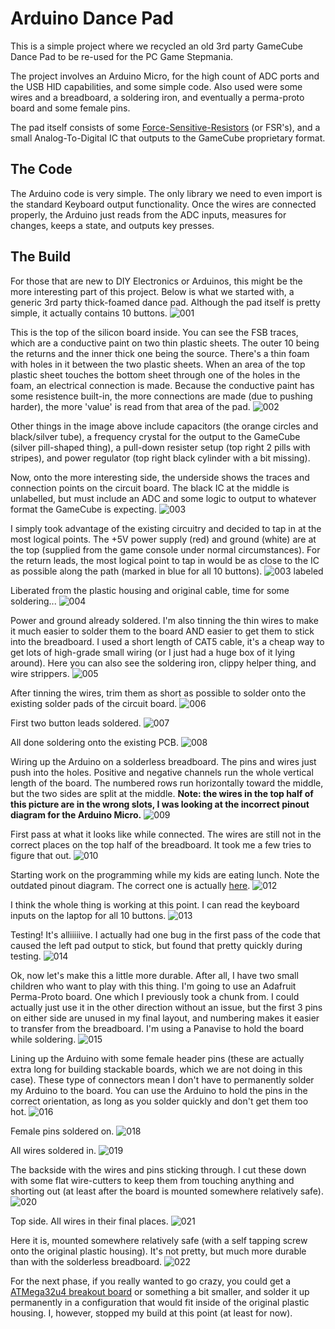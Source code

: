 # Arduino Dance Pad

This is a simple project where we recycled an old 3rd party GameCube 
Dance Pad to be re-used for the PC Game Stepmania.

The project involves an Arduino Micro, for the high count of ADC ports
and the USB HID capabilities, and some simple code. Also used were some
wires and a breadboard, a soldering iron, and eventually a perma-proto 
board and some female pins.

The pad itself consists of some 
[Force-Sensitive-Resistors](https://learn.adafruit.com/force-sensitive-resistor-fsr/using-an-fsr)
(or FSR's), and a small Analog-To-Digital IC that outputs to the GameCube
proprietary format. 

## The Code

The Arduino code is very simple. The only library we need to even import
is the standard Keyboard output functionality. Once the wires are connected
properly, the Arduino just reads from the ADC inputs, measures for changes,
keeps a state, and outputs key presses.

## The Build

For those that are new to DIY Electronics or Arduinos, this might be the more
interesting part of this project. Below is what we started with, a generic
3rd party thick-foamed dance pad. Although the pad itself is pretty simple, 
it actually contains 10 buttons.
![001](https://raw.github.com/zortness/arduino-dance-pad/master/img/001.png)

This is the top of the silicon board inside. You can see the FSB traces, which
are a conductive paint on two thin plastic sheets. The outer 10 being the returns
and the inner thick one being the source. There's a thin foam with holes in it 
between the two plastic sheets. When an area of the top plastic sheet touches
the bottom sheet through one of the holes in the foam, an electrical connection
is made. Because the conductive paint has some resistence built-in, the more 
connections are made (due to pushing harder), the more 'value' is read from
that area of the pad.
![002](https://raw.github.com/zortness/arduino-dance-pad/master/img/002.png)

Other things in the image above include capacitors (the orange circles and black/silver tube), 
a frequency crystal for the output to the GameCube (silver pill-shaped thing), 
a pull-down resister setup (top right 2 pills with stripes), and  power regulator 
(top right black cylinder with a bit missing).

Now, onto the more interesting side, the underside shows the traces and connection
points on the circuit board. The black IC at the middle is unlabelled, but must
include an ADC and some logic to output to whatever format the GameCube is expecting.
![003](https://raw.github.com/zortness/arduino-dance-pad/master/img/003.png)

I simply took advantage of the existing circuitry and decided to tap in at the most
logical points. The +5V power supply (red) and ground (white) are at the top (supplied from the
game console under normal circumstances). For the return leads, the most logical point
to tap in would be as close to the IC as possible along the path (marked in blue
for all 10 buttons).
![003 labeled](https://raw.github.com/zortness/arduino-dance-pad/master/img/003_mod.jpg)

Liberated from the plastic housing and original cable, time for some soldering...
![004](https://raw.github.com/zortness/arduino-dance-pad/master/img/004.png)

Power and ground already soldered. I'm also tinning the thin wires to make it much 
easier to solder them to the board AND easier to get them to stick into the 
breadboard. I used a short length of CAT5 cable, it's a cheap way to get lots of
high-grade small wiring (or I just had a huge box of it lying around). Here you
can also see the soldering iron, clippy helper thing, and wire strippers.
![005](https://raw.github.com/zortness/arduino-dance-pad/master/img/005.png)

After tinning the wires, trim them as short as possible to solder onto the existing
solder pads of the circuit board.
![006](https://raw.github.com/zortness/arduino-dance-pad/master/img/006.png)

First two button leads soldered.
![007](https://raw.github.com/zortness/arduino-dance-pad/master/img/007.png)

All done soldering onto the existing PCB.
![008](https://raw.github.com/zortness/arduino-dance-pad/master/img/008.png)

Wiring up the Arduino on a solderless breadboard. The pins and wires just push into
the holes. Positive and negative channels run the whole vertical length of the board.
The numbered rows run horizontally toward the middle, but the two sides are split at
the middle. **Note: the wires in the top half of this picture are in the wrong
slots, I was looking at the incorrect pinout diagram for the Arduino Micro.**
![009](https://raw.github.com/zortness/arduino-dance-pad/master/img/009.png)

First pass at what it looks like while connected. The wires are still not in the
correct places on the top half of the breadboard. It took me a few tries to figure
that out.
![010](https://raw.github.com/zortness/arduino-dance-pad/master/img/010.png)

Starting work on the programming while my kids are eating lunch. Note the outdated 
pinout diagram. The correct one is actually 
[here](https://www.arduino.cc/en/uploads/Main/ArduinoMicro_Pinout3.png).
![012](https://raw.github.com/zortness/arduino-dance-pad/master/img/012.png)

I think the whole thing is working at this point. I can read the keyboard inputs
on the laptop for all 10 buttons.
![013](https://raw.github.com/zortness/arduino-dance-pad/master/img/013.png)

Testing! It's alliiiiive. I actually had one bug in the first pass of the code
that caused the left pad output to stick, but found that pretty quickly during
testing.
![014](https://raw.github.com/zortness/arduino-dance-pad/master/img/014.png)

Ok, now let's make this a little more durable. After all, I have two small children
who want to play with this thing. I'm going to use an Adafruit Perma-Proto board. 
One which I previously took a chunk from. I could actually just use it in the other
direction without an issue, but the first 3 pins on either side are unused in my 
final layout, and numbering makes it easier to transfer from the breadboard. I'm
using a Panavise to hold the board while soldering.
![015](https://raw.github.com/zortness/arduino-dance-pad/master/img/015.png)

Lining up the Arduino with some female header pins (these are actually extra long
for building stackable boards, which we are not doing in this case). These type
of connectors mean I don't have to permanently solder my Arduino to the board.
You can use the Arduino to hold the pins in the correct orientation, as long as 
you solder quickly and don't get them too hot.
![016](https://raw.github.com/zortness/arduino-dance-pad/master/img/016.png)

Female pins soldered on.
![018](https://raw.github.com/zortness/arduino-dance-pad/master/img/018.png)

All wires soldered in.
![019](https://raw.github.com/zortness/arduino-dance-pad/master/img/019.png)

The backside with the wires and pins sticking through. I cut these down with some
flat wire-cutters to keep them from touching anything and shorting out (at least
after the board is mounted somewhere relatively safe).
![020](https://raw.github.com/zortness/arduino-dance-pad/master/img/020.png)

Top side. All wires in their final places.
![021](https://raw.github.com/zortness/arduino-dance-pad/master/img/021.png)

Here it is, mounted somewhere relatively safe (with a self tapping screw onto the
original plastic housing). It's not pretty, but much more durable than with the
solderless breadboard. 
![022](https://raw.github.com/zortness/arduino-dance-pad/master/img/022.png)

For the next phase, if you really wanted to go crazy, you could get a 
[ATMega32u4 breakout board](https://www.adafruit.com/products/296)
or something a bit smaller, and solder it up permanently in a configuration that
would fit inside of the original plastic housing. I, however, stopped my build
at this point (at least for now).
